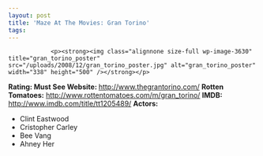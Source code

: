 ```yaml
---
layout: post
title: 'Maze At The Movies: Gran Torino'
tags:
---
```



                <p><strong><img class="alignnone size-full wp-image-3630" title="gran_torino_poster" src="/uploads/2008/12/gran_torino_poster.jpg" alt="gran_torino_poster" width="338" height="500" /></strong></p>
<p><strong>Rating: Must See
Website: </strong><a href="http://www.thegrantorino.com/"><a href="http://www.thegrantorino.com/">http://www.thegrantorino.com/</a></a>
<strong>Rotten Tomatoes:</strong> <a href="http://www.rottentomatoes.com/m/gran_torino/"><a href="http://www.rottentomatoes.com/m/gran_torino/">http://www.rottentomatoes.com/m/gran_torino/</a></a>
<strong>IMDB:</strong> <a href="http://www.imdb.com/title/tt1205489/"><a href="http://www.imdb.com/title/tt1205489/">http://www.imdb.com/title/tt1205489/</a></a>
<strong>Actors:</strong></p>
<ul>
    <li>Clint Eastwood</li>
    <li>Cristopher Carley</li>
    <li>Bee Vang</li>
    <li>Ahney Her</li>
</ul>
